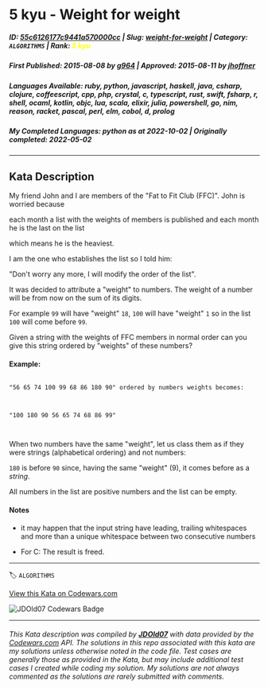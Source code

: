 # 5 kyu - Weight for weight

##### **ID**: [55c6126177c9441a570000cc](https://www.codewars.com/kata/55c6126177c9441a570000cc) | **Slug**: [weight-for-weight](https://www.codewars.com/kata/55c6126177c9441a570000cc) | **Category**: `ALGORITHMS` | **Rank**: <span style="color:yellow">5 kyu</span>

##### **First Published**: 2015-08-08 ***by*** [g964](https://www.codewars.com/users/g964) | **Approved**: 2015-08-11 ***by*** [jhoffner](https://www.codewars.com/users/jhoffner)

##### **Languages Available**: ruby, python, javascript, haskell, java, csharp, clojure, coffeescript, cpp, php, crystal, c, typescript, rust, swift, fsharp, r, shell, ocaml, kotlin, objc, lua, scala, elixir, julia, powershell, go, nim, reason, racket, pascal, perl, elm, cobol, d, prolog

##### **My Completed Languages**: python ***as at*** 2022-10-02 | **Originally completed**: 2022-05-02

---

## Kata Description


My friend John and I are members of the "Fat to Fit Club (FFC)". John is worried because

each month a list with the weights of members is published and each month he is the last on the list

which means he is the heaviest. 



I am the one who establishes the list so I told him:

"Don't worry any more, I will modify the order of the list".

It was decided to attribute a "weight" to numbers. The weight of a number will be from now on the sum of its digits. 



For example `99` will have "weight" `18`, `100` will have "weight" `1` so in the list `100` will come before `99`.



Given a string with the weights of FFC members in normal order can you give this string ordered by "weights" of these numbers?



#### Example:

```

"56 65 74 100 99 68 86 180 90" ordered by numbers weights becomes: 



"100 180 90 56 65 74 68 86 99"



```



When two numbers have the same "weight", let us class them as if they were strings (alphabetical ordering) and not numbers:



`180` is before `90` since, having the same "weight" (9),  it comes before as a *string*.



All numbers in the list are positive numbers and the list can be empty.



#### Notes



- it may happen that the input string have leading, trailing whitespaces and more than a unique whitespace between two consecutive numbers

- For C: The result is freed.





---


🏷 `ALGORITHMS`


[View this Kata on Codewars.com](https://www.codewars.com/kata/55c6126177c9441a570000cc)

![](https://www.codewars.com/users/jdold07/badges/large "JDOld07 Codewars Badge")

---

###### *This Kata description was compiled by [**JDOld07**](https://tpstech.dev) with data provided by the [Codewars.com](https://www.codewars.com) API.  The solutions in this repo associated with this kata are my solutions unless otherwise noted in the code file.  Test cases are generally those as provided in the Kata, but may include additional test cases I created while coding my solution.  My solutions are not always commented as the solutions are rarely submitted with comments.*
